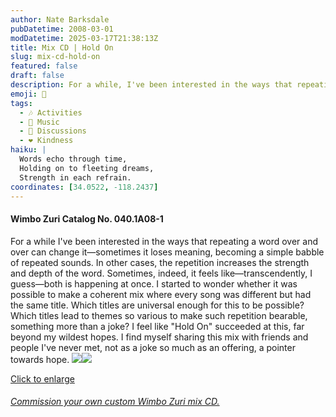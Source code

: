 ```yaml
---
author: Nate Barksdale
pubDatetime: 2008-03-01
modDatetime: 2025-03-17T21:38:13Z
title: Mix CD | Hold On
slug: mix-cd-hold-on
featured: false
draft: false
description: For a while, I've been interested in the ways that repeating a word over and over can change it—sometimes it loses meaning, becoming a simple babble of repeated sounds. In other cases, the repetition increases the strength and depth of the word.
emoji: 🎵
tags:
  - 🎶 Activities
  - 🎵 Music
  - 📖 Discussions
  - ❤️ Kindness
haiku: |
  Words echo through time,  
  Holding on to fleeting dreams,  
  Strength in each refrain.
coordinates: [34.0522, -118.2437]
---
```


#### Wimbo Zuri Catalog No. 040.1A08-1

For a while I've been interested in the ways that repeating a word over and over can change it—sometimes it loses meaning, becoming a simple babble of repeated sounds. In other cases, the repetition increases the strength and depth of the word. Sometimes, indeed, it feels like—transcendently, I guess—both is happening at once. I started to wonder whether it was possible to make a coherent mix where every song was different but had the same title. Which titles are universal enough for this to be possible? Which titles lead to themes so various to make such repetition bearable, something more than a joke? I feel like "Hold On" succeeded at this, far beyond my wildest hopes. I find myself sharing this mix with friends and people I've never met, not as a joke so much as an offering, a pointer towards hope. [![](@assets/images/holdon_260.jpg)](@assets/images/holdon_530.jpg)[![](@assets/images/holdon2_260.jpg)](@assets/images/holdon2_530.jpg)

[Click to enlarge](@assets/images/holdon_530.jpg)

###### [Commission your own custom Wimbo Zuri mix CD.](https://www.natebarksdale.com/?p=342)
